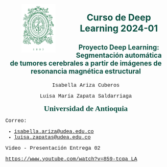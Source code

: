 <p><img alt="udeA logo" height="150px" src="https://github.com/freddyduitama/images/blob/master/logo.png?raw=true" align="left" hspace="50px" vspace="0px" style="width:107px;height:152px;"></p>
<h1><font color='0B5345'> <center>
Curso de Deep Learning 2024-01 </center></font></h1>
<h2><font color='0B5345'> <center>
Proyecto Deep Learning: Segmentación automática de tumores cerebrales a partir de imágenes de resonancia magnética estructural </center></font></h2>
<h3><font color='0B5345'> <center>
</center></font></h3>
<font  face="Courier New" size="3">
<p1><center> Isabella Ariza Cuberos   </center></p1>

<p2><center> Luisa María Zapata Saldarriaga</center></p2>

<p3><center><b><font color='0B5345' face="Lucida Calligraphy,Comic Sans MS,Lucida Console" size="5">Universidad de Antioquia</font></b> </center></p3>

Correo: 
* isabella.ariza@udea.edu.co
* luisa.zapatas@udea.edu.co

Video - Presentación Entrega 02 

https://www.youtube.com/watch?v=859-tcqa_LA
